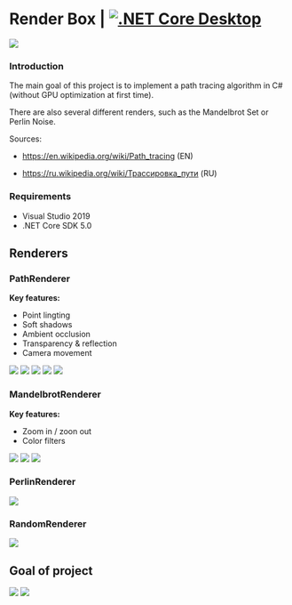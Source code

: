 # Render Box | [![.NET Core Desktop](https://github.com/Gluschenko/render-box/actions/workflows/build.yml/badge.svg)](https://github.com/Gluschenko/render-box/actions/workflows/build.yml)

![](src/RenderBox/Resources/RenderBoxLogo.png) 


### Introduction

The main goal of this project is to implement a path tracing 
algorithm in C# (without GPU optimization at first time).

There are also several different renders, such as the 
Mandelbrot Set or Perlin Noise.

Sources:

* https://en.wikipedia.org/wiki/Path_tracing (EN)

* https://ru.wikipedia.org/wiki/Трассировка_пути (RU)

### Requirements

* Visual Studio 2019
* .NET Core SDK 5.0
	
## Renderers

### PathRenderer

**Key features:**
* Point lingting
* Soft shadows
* Ambient occlusion
* Transparency & reflection
* Camera movement

![](.media/PTX_7.jpg)
![](.media/PTX_9.jpg)
![](.media/PTX_10.jpg)
![](.media/PTX_11.jpg)
![](.media/PTX_13.jpg)


### MandelbrotRenderer

**Key features:**
* Zoom in / zoon out
* Color filters

![](.media/14.png)
![](.media/10.jpg)
![](.media/13.png)

### PerlinRenderer

![](.media/11.jpg)

### RandomRenderer

![](.media/12.jpg)

## Goal of project

![](.media/aim_1.png)
![](.media/aim_2.png)
